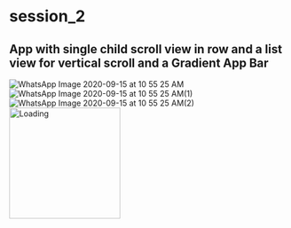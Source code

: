# session_2

## App with single child scroll view in row and a list view for vertical scroll and a Gradient App Bar

![WhatsApp Image 2020-09-15 at 10 55 25 AM](https://user-images.githubusercontent.com/52829478/93169254-57227680-f742-11ea-87db-df3faa1a8a26.jpeg)
![WhatsApp Image 2020-09-15 at 10 55 25 AM(1)](https://user-images.githubusercontent.com/52829478/93169252-5558b300-f742-11ea-8df3-42f67521968f.jpeg)
![WhatsApp Image 2020-09-15 at 10 55 25 AM(2)](https://user-images.githubusercontent.com/52829478/93169242-5093ff00-f742-11ea-87ef-fba6474bb717.jpeg)
 <img src="https://user-images.githubusercontent.com/52829478/93169254-57227680-f742-11ea-87db-df3faa1a8a26.jpeg" alt="Loading" width="200" height="200">
